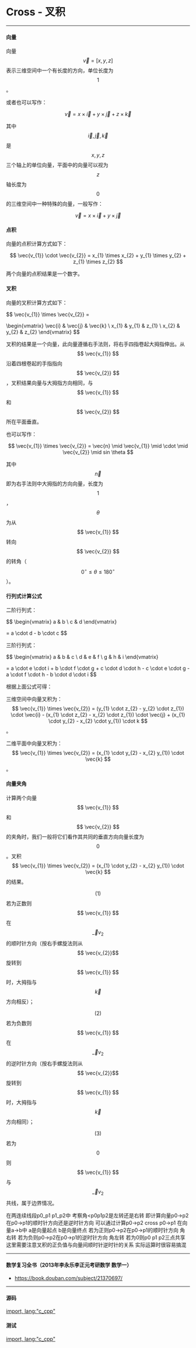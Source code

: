 # Cross - 叉积

--------

#### 向量

向量$$ \vec{v} = [x, y, z] $$表示三维空间中一个有长度的方向，单位长度为$$ 1 $$。

或者也可以写作：

$$
\vec{v} = x \times \vec{i} + y \times \vec{j} + z \times \vec{k}
$$

其中$$ \vec{i}, \vec{j}, \vec{k} $$是$$ x, y, z $$三个轴上的单位向量，平面中的向量可以视为$$ z $$轴长度为$$ 0 $$的三维空间中一种特殊的向量，一般写作：

$$
\vec{v} = x \times \vec{i} + y \times \vec{j}
$$


#### 点积

向量的点积计算方式如下：

$$
\vec{v_{1}} \cdot \vec{v_{2}} = x_{1} \times x_{2} + y_{1} \times y_{2} + z_{1} \times z_{2}
$$

两个向量的点积结果是一个数字。

#### 叉积

向量的叉积计算方式如下：

$$
\vec{v_{1}} \times \vec{v_{2}} =

\begin{vmatrix}
\vec{i} &   \vec{j} &   \vec{k} \\
x_{1}   &   y_{1}   &   z_{1}   \\
x_{2}   &   y_{2}   &   z_{2}
\end{vmatrix}
$$

叉积的结果是一个向量，此向量遵循右手法则，将右手四指卷起大拇指伸出。从$$ \vec{v_{1}} $$沿着四根卷起的手指指向$$ \vec{v_{2}} $$，叉积结果向量与大拇指方向相同，与$$ \vec{v_{1}} $$和$$ \vec{v_{2}} $$所在平面垂直。

也可以写作：


$$
\vec{v_{1}} \times \vec{v_{2}} = \vec{n} \mid \vec{v_{1}} \mid \cdot \mid \vec{v_{2}} \mid sin \theta
$$

其中$$ \vec{n} $$即为右手法则中大拇指的方向向量，长度为$$ 1 $$，$$ \theta $$为从$$ \vec{v_{1}} $$转向$$ \vec{v_{2}} $$的转角（$$ 0^{\circ} \leq \theta \leq 180^{\circ} $$）。

#### 行列式计算公式

二阶行列式：

$$
\begin{vmatrix}
a   &   b   \\
c   &   d
\end{vmatrix}

= a \cdot d - b \cdot c
$$

三阶行列式：

$$
\begin{vmatrix}
a   &   b   &   c   \\
d   &   e   &   f   \\
g   &   h   &   i
\end{vmatrix}

= a \cdot e \cdot i + b \cdot f \cdot g + c \cdot d \cdot h - c \cdot e \cdot g - a \cdot f \cdot h - b \cdot d \cdot i
$$

根据上面公式可得：

三维空间中向量叉积为：$$ \vec{v_{1}} \times \vec{v_{2}} = (y_{1} \cdot z_{2} - y_{2} \cdot z_{1}) \cdot \vec{i} - (x_{1} \cdot z_{2} - x_{2} \cdot z_{1}) \cdot \vec{j} + (x_{1} \cdot y_{2} - x_{2} \cdot y_{1}) \cdot k $$。

二维平面中向量叉积为：$$ \vec{v_{1}} \times \vec{v_{2}} = (x_{1} \cdot y_{2} - x_{2} y_{1}) \cdot \vec{k} $$。

#### 向量夹角

计算两个向量$$ \vec{v_{1}} $$和$$ \vec{v_{2}} $$的夹角时，我们一般将它们看作其共同的垂直方向向量长度为$$ 0 $$。叉积$$ \vec{v_{1}} \times \vec{v_{2}} = (x_{1} \cdot y_{2} - x_{2} y_{1}) \cdot \vec{k} $$的结果。

$$ (1) $$ 若为正数则$$ \vec{v_{1}} $$在$$ \vec_{v_{2}} $$的顺时针方向（按右手螺旋法则从$$ \vec{v_{2}}$$旋转到$$ \vec{v_{1}} $$时，大拇指与$$ \vec{k} $$方向相反）；

$$ (2) $$ 若为负数则$$ \vec{v_{1}} $$在$$ \vec_{v_{2}} $$的逆时针方向（按右手螺旋法则从$$ \vec{v_{2}}$$旋转到$$ \vec{v_{1}} $$时，大拇指与$$ \vec{k} $$方向相同）；

$$ (3) $$ 若为$$ 0 $$则$$ \vec{v_{1}} $$与$$ \vec_{v_{2}} $$共线，属于边界情况。

在两连续线段p0_p1 p1_p2中 考察角&lt;p0p1p2是左转还是右转
即计算向量p0->p2在p0->p1的顺时针方向还是逆时针方向 可以通过计算p0->p2 cross p0->p1
在向量a->b中 a是向量起点 b是向量终点
若为正则p0->p2在p0->p1的顺时针方向 角右转
若为负则p0->p2在p0->p1的逆时针方向 角左转
若为0则p0 p1 p2三点共享
这里需要注意叉积的正负值与向量间顺时针逆时针的关系 实际运算时很容易搞混

--------

#### 数学复习全书（2013年李永乐李正元考研数学 数学一）

* https://book.douban.com/subject/21370697/

--------

#### 源码

[import, lang:"c_cpp"](../../../../src/AnalyticGeometry/Polygon/Cross.h)


#### 测试

[import, lang:"c_cpp"](../../../../src/AnalyticGeometry/Polygon/Cross.cpp)

